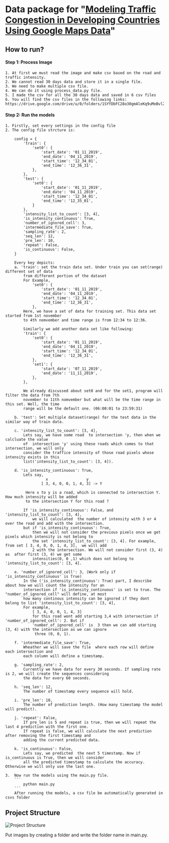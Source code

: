 # Data package for "[Modeling Traffic Congestion in Developing Countries Using Google Maps Data](https://link.springer.com/chapter/10.1007/978-3-030-73100-7_36)"

## How to run?

#### Step 1: Process Image
    1. At first we must read the image and make csv based on the road and traffic intensity.
    2. We cannot read 30 days data and store it in a single file.
    3. We need to make multiple csv file. 
    4. We can do it using process_data.py file.
    5. I made the csv for all the 30 days data and saved in 6 csv files
    6. You will find the csv files in the following links: https://drive.google.com/drive/u/0/folders/1SYYDbFC28o30gmAleKq9uMeBvl2yQL0x
    
#### Step 2: Run the models
    1. Firstly, set every settings in the config file
    2. The config file strcture is:
   
        config = {
            'train': {
                'set0': {
                    'start_date': '01_11_2019',
                    'end_date': '04_11_2019',
                    'start_time': '12_34_01',
                    'end_time': '12_36_31',
                },
            },
            'test': {
                'set0': {
                    'start_date': '01_11_2019',
                    'end_date': '04_11_2019',
                    'start_time': '12_34_01',
                    'end_time': '12_35_01',
                }
            },
            'intensity_list_to_count': [3, 4],
            'is_intensity_continuous': True,
            'number_of_ignored_cell': 3,
            'intermediate_file_save': True,
            'sampling_rate': 2,
            'seq_len': 12,
            'pre_len': 10,
            'repeat': False,
            'is_continuous': False,
        }
        
        Every key depicts:
        a. 'train': set the train data set. Under train you can set(range) different set of data 
            from different portion of the dataset
            For Example, 
                'set0': {
                    'start_date': '01_11_2019',
                    'end_date': '04_11_2019',
                    'start_time': '12_34_01',
                    'end_time': '12_36_31',
                },
            Here, we have a set of data for training set. This data set started from 1st november
            to 4th nomvember and time range is from 12:34 to 12:36.
            
            Similarly we add another data set like following:
            'train': {
                'set0': {
                    'start_date': '01_11_2019',
                    'end_date': '04_11_2019',
                    'start_time': '12_34_01',
                    'end_time': '12_36_31',
                },
                'set1': {
                    'start_date': '07_11_2019',
                    'end_date': '11_11_2019',
                },
            },
            
            We already discussed about set0 and for the set1, program will filter the data from 7th
            november to 11th nomvember but what will be the time range in this set. Well, the time 
            range will be the default one. (06:00:01 to 23:59:31)
            
        b. 'test': Set multiple dataset(range) for the test data in the similar way of train data.
        
        c. 'intensity_list_to_count': [3, 4],
            Lets say, we have some road  to intersection 'y, then when we calcluate the value
            of  intersection 'y' using these roads which comes to that intersection, we will only 
            consider the traffice intensity of those road pixels whose intensity exists in this 
            list('intensity_list_to_count': [3, 4]).
            
        d. 'is_intensity_continuous': True,
            Lets say, 
                      x                 y
                    [ 3, 4, 0, 0, 1, 4, 3] -> Y
             
             Here x to y is a road, which is connected to intersection Y. How much intensity will be added 
             to the intersection Y for this road ?
             
            If 'is_intensity_continuous': False, and  'intensity_list_to_count': [3, 4],
                we will calculated  the number of intensity with 3 or 4 over the road and add with the intersection.
            but if 'is_intensity_continuous': True,
                then we will not consider the previous pixels once we get pixels which intensity is not belong to 
                the set 'intensity_list_to_count': [3, 4]. For example, from set [ 3, 4, 0, 0, 1, 4, 3],  we will add
                2 with the intersection. We will not consider first (3, 4) as  after first (3, 4) we get some 
                intensities(0, 0 ,1) which does not belong to 'intensity_list_to_count': [3, 4].
        
        e. 'number_of_ignored_cell': 3, (Work only if 'is_intensity_continuous' is True)
            In the ('is_intensity_continuous': True) part, I describe about how we will count the intensity for an
            intersection if 'is_intensity_continuous' is set to true. The "number_of_ignored_cell" will define, at most 
            how many continous intensity can be ignored if they dont belong to list 'intensity_list_to_count': [3, 4],
            For example,
                [ 3, 4, 0, 0, 1, 4, 3]
                for this road wont add starting 3,4 with intersection if 'number_of_ignored_cell': 2. But if 
                'number_of_ignored_cell' is  3 then we can add starting (3, 4) with the intersection as we can ignore 
                 three (0, 0, 1).
                 
        f. 'intermediate_file_save': True,
            Wheather we will save the file  where each row will define each intersection and
            each column will define a timestamp.
    
        g. 'sampling_rate': 2,
            Currently we have data for every 30 seconds. If sampling rate is 2, we will create the sequences considering
            the data for every 60 seconds.
            
        h. 'seq_len': 12,
            The number of timestamp every sequence will hold.
        
        i. 'pre_len': 10,
            The number of prediction length. (How many timestamp the model will predict).
            
        j. 'repeat': False,
            If pre_len is 5 and repeat is true, then we will repeat the last 4 prediction with the first one.
            If repeat is false, we will calculate the next prediction after removing the first timestamp and 
            adding the current predicted data.  
        
        k. 'is_continuous': False,
            Lets say, we predicted  the next 5 timestamp. Now if is_continuous is True, then we will consider
            all the predicted timestamp to calculate the accuracy. Otherwise we will only use the last one.
    
    3.  Now run the models using the main.py file.
        ```
            python main.py
        ```
        After running the models, a csv file be automatically generated in csvs folder 
    
          
## Project Structure

![Project Structure](https://github.com/ResearchWithMahbubSir/TrafficModel/blob/master/Screen%20Shot%202020-04-18%20at%203.10.35.png)


Put images by creating a folder and write the folder name in main.py.

